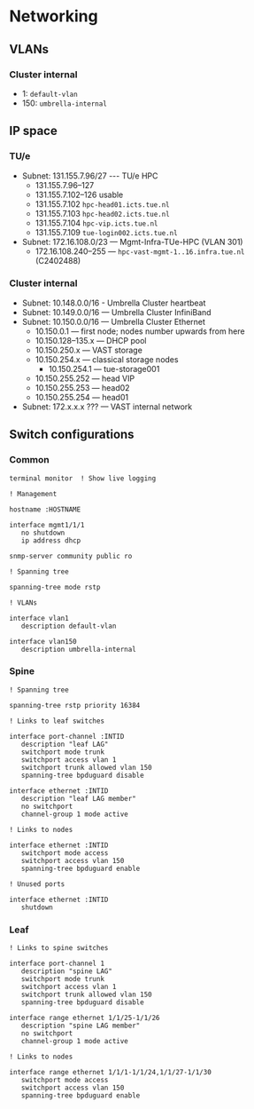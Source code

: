 # Networking

## VLANs

### Cluster internal

- 1: `default-vlan`
- 150: `umbrella-internal`

## IP space

### TU/e

- Subnet: 131.155.7.96/27 --- TU/e HPC
    - 131.155.7.96–127
    - 131.155.7.102–126 usable
    - 131.155.7.102 `hpc-head01.icts.tue.nl`
    - 131.155.7.103 `hpc-head02.icts.tue.nl`
    - 131.155.7.104 `hpc-vip.icts.tue.nl`
    - 131.155.7.109 `tue-login002.icts.tue.nl`
- Subnet: 172.16.108.0/23 — Mgmt-Infra-TUe-HPC (VLAN 301)
    - 172.16.108.240–255 — `hpc-vast-mgmt-1..16.infra.tue.nl` (C2402488)

### Cluster internal

- Subnet: 10.148.0.0/16 - Umbrella Cluster heartbeat
- Subnet: 10.149.0.0/16 — Umbrella Cluster InfiniBand
- Subnet: 10.150.0.0/16 — Umbrella Cluster Ethernet
    - 10.150.0.1 — first node; nodes number upwards from here
    - 10.150.128–135.x — DHCP pool
    - 10.150.250.x — VAST storage
    - 10.150.254.x — classical storage nodes
        - 10.150.254.1 — tue-storage001
    - 10.150.255.252 — head VIP
    - 10.150.255.253 — head02
    - 10.150.255.254 — head01
- Subnet: 172.x.x.x ??? — VAST internal network

## Switch configurations

### Common

```
terminal monitor  ! Show live logging
```

```
! Management

hostname :HOSTNAME

interface mgmt1/1/1
   no shutdown
   ip address dhcp

snmp-server community public ro

! Spanning tree

spanning-tree mode rstp

! VLANs

interface vlan1
   description default-vlan

interface vlan150
   description umbrella-internal
```

### Spine

```
! Spanning tree

spanning-tree rstp priority 16384

! Links to leaf switches

interface port-channel :INTID
   description "leaf LAG"
   switchport mode trunk
   switchport access vlan 1
   switchport trunk allowed vlan 150
   spanning-tree bpduguard disable

interface ethernet :INTID
   description "leaf LAG member"
   no switchport
   channel-group 1 mode active

! Links to nodes

interface ethernet :INTID
   switchport mode access
   switchport access vlan 150
   spanning-tree bpduguard enable

! Unused ports

interface ethernet :INTID
   shutdown
```

### Leaf

```
! Links to spine switches

interface port-channel 1
   description "spine LAG"
   switchport mode trunk
   switchport access vlan 1
   switchport trunk allowed vlan 150
   spanning-tree bpduguard disable

interface range ethernet 1/1/25-1/1/26
   description "spine LAG member"
   no switchport
   channel-group 1 mode active

! Links to nodes

interface range ethernet 1/1/1-1/1/24,1/1/27-1/1/30
   switchport mode access
   switchport access vlan 150
   spanning-tree bpduguard enable
```
